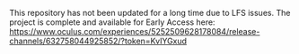 This repository has not been updated for a long time due to LFS issues. The project is complete and available for Early Access here: https://www.oculus.com/experiences/5252509628178084/release-channels/632758044925852/?token=KvIYGxud
